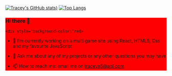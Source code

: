 [![Tracey's GitHub stats](https://github-readme-stats.vercel.app/api?username=Tracey-E&show_icons=true&theme=radical))](https://github.com/Tracey-E/github-readme-stats)
[![Top Langs](https://github-readme-stats.vercel.app/api/top-langs/?username=Tracey-E&layout=compact)](https://github.com/Tracey-E/github-readme-stats)
<div style="background-color:red"> 

### Hi there 👋
`<div style='background-color:'red>`

- 🔭 I’m currently working on a multi game site using React, HTML5, Css and my favourite JavaScript

- 💬 Ask me about any of my projects or any other questions you may have

- 📫 How to reach me: email me  on traceye5@aol.com




